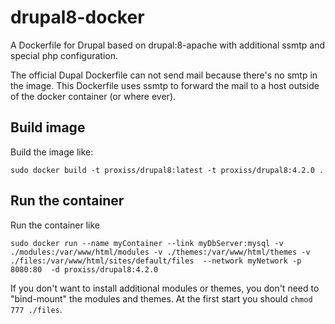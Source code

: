 # drupal8-docker
A Dockerfile for Drupal based on drupal:8-apache with additional ssmtp and special php configuration.

The official Dupal Dockerfile can not send mail because there's no smtp in the image. This 
Dockerfile uses ssmtp to forward the mail to a host outside of the docker container (or where ever).

## Build image
Build the image like:
```
sudo docker build -t proxiss/drupal8:latest -t proxiss/drupal8:4.2.0 .
```

## Run the container
Run the container like
```
sudo docker run --name myContainer --link myDbServer:mysql -v ./modules:/var/www/html/modules -v ./themes:/var/www/html/themes -v ./files:/var/www/html/sites/default/files  --network myNetwork -p 8080:80  -d proxiss/drupal8:4.2.0
```
If you don't want to install additional modules or themes, you don't need to "bind-mount" the modules and themes. At the first start you should ```chmod 777 ./files```.


